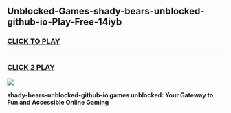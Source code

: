 
## Unblocked-Games-shady-bears-unblocked-github-io-Play-Free-14iyb
<h3>
<a href="https://premium76.site?title=shady-bears-unblocked-github-io&ref=15A">CLICK TO PLAY</a></h3>
<hr>

<h3>
<a href="https://premium76.site?title=shady-bears-unblocked-github-io&ref=15A">CLICK 2 PLAY</a>
  
</h3>

<a href="https://premium76.site?title=shady-bears-unblocked-github-io&ref=15A"><img src="https://clearcache.store/games.png"></a>


**shady-bears-unblocked-github-io games unblocked: Your Gateway to Fun and Accessible Online Gaming**
